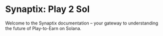 # Synaptix: Play 2 Sol

Welcome to the Synaptix documentation – your gateway to understanding the future of Play-to-Earn on Solana.